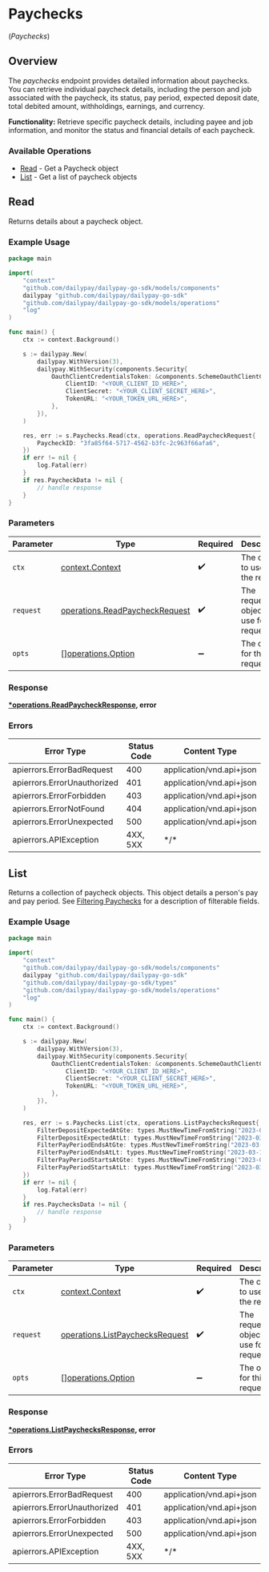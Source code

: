# Paychecks
(*Paychecks*)

## Overview

The _paychecks_ endpoint provides detailed information about paychecks. 
You can retrieve individual paycheck details, including the
person and job associated with the paycheck, its status, pay period,
expected deposit date, total debited amount, withholdings, earnings, and
currency.

**Functionality:** Retrieve specific paycheck details, including payee and
job information, and monitor the status and financial details of each
paycheck.


### Available Operations

* [Read](#read) - Get a Paycheck object
* [List](#list) - Get a list of paycheck objects

## Read

Returns details about a paycheck object.

### Example Usage

<!-- UsageSnippet language="go" operationID="readPaycheck" method="get" path="/rest/paychecks/{paycheck_id}" -->
```go
package main

import(
	"context"
	"github.com/dailypay/dailypay-go-sdk/models/components"
	dailypay "github.com/dailypay/dailypay-go-sdk"
	"github.com/dailypay/dailypay-go-sdk/models/operations"
	"log"
)

func main() {
    ctx := context.Background()

    s := dailypay.New(
        dailypay.WithVersion(3),
        dailypay.WithSecurity(components.Security{
            OauthClientCredentialsToken: &components.SchemeOauthClientCredentialsToken{
                ClientID: "<YOUR_CLIENT_ID_HERE>",
                ClientSecret: "<YOUR_CLIENT_SECRET_HERE>",
                TokenURL: "<YOUR_TOKEN_URL_HERE>",
            },
        }),
    )

    res, err := s.Paychecks.Read(ctx, operations.ReadPaycheckRequest{
        PaycheckID: "3fa85f64-5717-4562-b3fc-2c963f66afa6",
    })
    if err != nil {
        log.Fatal(err)
    }
    if res.PaycheckData != nil {
        // handle response
    }
}
```

### Parameters

| Parameter                                                                        | Type                                                                             | Required                                                                         | Description                                                                      |
| -------------------------------------------------------------------------------- | -------------------------------------------------------------------------------- | -------------------------------------------------------------------------------- | -------------------------------------------------------------------------------- |
| `ctx`                                                                            | [context.Context](https://pkg.go.dev/context#Context)                            | :heavy_check_mark:                                                               | The context to use for the request.                                              |
| `request`                                                                        | [operations.ReadPaycheckRequest](../../models/operations/readpaycheckrequest.md) | :heavy_check_mark:                                                               | The request object to use for the request.                                       |
| `opts`                                                                           | [][operations.Option](../../models/operations/option.md)                         | :heavy_minus_sign:                                                               | The options for this request.                                                    |

### Response

**[*operations.ReadPaycheckResponse](../../models/operations/readpaycheckresponse.md), error**

### Errors

| Error Type                  | Status Code                 | Content Type                |
| --------------------------- | --------------------------- | --------------------------- |
| apierrors.ErrorBadRequest   | 400                         | application/vnd.api+json    |
| apierrors.ErrorUnauthorized | 401                         | application/vnd.api+json    |
| apierrors.ErrorForbidden    | 403                         | application/vnd.api+json    |
| apierrors.ErrorNotFound     | 404                         | application/vnd.api+json    |
| apierrors.ErrorUnexpected   | 500                         | application/vnd.api+json    |
| apierrors.APIException      | 4XX, 5XX                    | \*/\*                       |

## List

Returns a collection of paycheck objects. This object details a person's pay and pay period.
See [Filtering Paychecks](https://developer.dailypay.com/tag/Filtering#section/Supported-Endpoint-Filters) for a description of filterable fields.


### Example Usage

<!-- UsageSnippet language="go" operationID="listPaychecks" method="get" path="/rest/paychecks" -->
```go
package main

import(
	"context"
	"github.com/dailypay/dailypay-go-sdk/models/components"
	dailypay "github.com/dailypay/dailypay-go-sdk"
	"github.com/dailypay/dailypay-go-sdk/types"
	"github.com/dailypay/dailypay-go-sdk/models/operations"
	"log"
)

func main() {
    ctx := context.Background()

    s := dailypay.New(
        dailypay.WithVersion(3),
        dailypay.WithSecurity(components.Security{
            OauthClientCredentialsToken: &components.SchemeOauthClientCredentialsToken{
                ClientID: "<YOUR_CLIENT_ID_HERE>",
                ClientSecret: "<YOUR_CLIENT_SECRET_HERE>",
                TokenURL: "<YOUR_TOKEN_URL_HERE>",
            },
        }),
    )

    res, err := s.Paychecks.List(ctx, operations.ListPaychecksRequest{
        FilterDepositExpectedAtGte: types.MustNewTimeFromString("2023-03-15T04:00:00Z"),
        FilterDepositExpectedAtLt: types.MustNewTimeFromString("2023-03-15T04:00:00Z"),
        FilterPayPeriodEndsAtGte: types.MustNewTimeFromString("2023-03-15T04:00:00Z"),
        FilterPayPeriodEndsAtLt: types.MustNewTimeFromString("2023-03-15T04:00:00Z"),
        FilterPayPeriodStartsAtGte: types.MustNewTimeFromString("2023-03-15T04:00:00Z"),
        FilterPayPeriodStartsAtLt: types.MustNewTimeFromString("2023-03-15T04:00:00Z"),
    })
    if err != nil {
        log.Fatal(err)
    }
    if res.PaychecksData != nil {
        // handle response
    }
}
```

### Parameters

| Parameter                                                                          | Type                                                                               | Required                                                                           | Description                                                                        |
| ---------------------------------------------------------------------------------- | ---------------------------------------------------------------------------------- | ---------------------------------------------------------------------------------- | ---------------------------------------------------------------------------------- |
| `ctx`                                                                              | [context.Context](https://pkg.go.dev/context#Context)                              | :heavy_check_mark:                                                                 | The context to use for the request.                                                |
| `request`                                                                          | [operations.ListPaychecksRequest](../../models/operations/listpaychecksrequest.md) | :heavy_check_mark:                                                                 | The request object to use for the request.                                         |
| `opts`                                                                             | [][operations.Option](../../models/operations/option.md)                           | :heavy_minus_sign:                                                                 | The options for this request.                                                      |

### Response

**[*operations.ListPaychecksResponse](../../models/operations/listpaychecksresponse.md), error**

### Errors

| Error Type                  | Status Code                 | Content Type                |
| --------------------------- | --------------------------- | --------------------------- |
| apierrors.ErrorBadRequest   | 400                         | application/vnd.api+json    |
| apierrors.ErrorUnauthorized | 401                         | application/vnd.api+json    |
| apierrors.ErrorForbidden    | 403                         | application/vnd.api+json    |
| apierrors.ErrorUnexpected   | 500                         | application/vnd.api+json    |
| apierrors.APIException      | 4XX, 5XX                    | \*/\*                       |